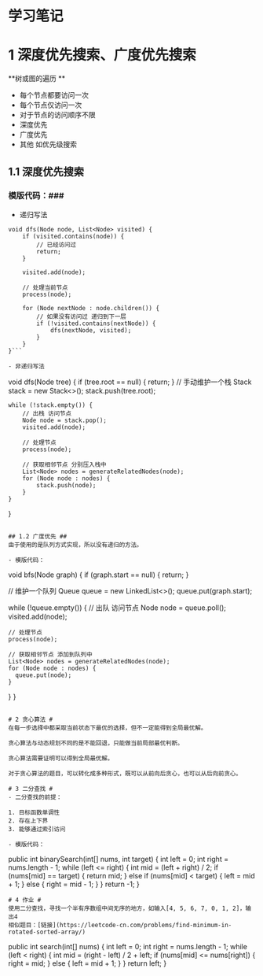 # 学习笔记 #
# 1 深度优先搜索、广度优先搜索 #
**树或图的遍历   **  
- 每个节点都要访问一次  
- 每个节点仅访问一次  
- 对于节点的访问顺序不限  
- 深度优先  
- 广度优先  
- 其他 如优先级搜索  

## 1.1 深度优先搜索 ##
### 模版代码：###
- 递归写法  

```
void dfs(Node node, List<Node> visited) {
    if (visited.contains(node)) {
        // 已经访问过
        return;
    }

    visited.add(node);

    // 处理当前节点
    process(node);

    for (Node nextNode : node.children()) {
        // 如果没有访问过 递归到下一层
        if (!visited.contains(nextNode)) {
            dfs(nextNode, visited);
        }
    }
}```

- 非递归写法

```
void dfs(Node tree) {
    if (tree.root == null) {
        return;
    }
    // 手动维护一个栈
    Stack<Node> stack = new Stack<>();
    stack.push(tree.root);

    while (!stack.empty()) {
        // 出栈 访问节点
        Node node = stack.pop();
        visited.add(node);

        // 处理节点
        process(node);

        // 获取相邻节点 分别压入栈中
        List<Node> nodes = generateRelatedNodes(node);
        for (Node node : nodes) {
            stack.push(node);
        }
    }
}

```

## 1.2 广度优先 ##
由于使用的是队列方式实现，所以没有递归的方法。  

- 模版代码：

```
void bfs(Node graph) {
  if (graph.start == null) {
    return;
  }

  // 维护一个队列
  Queue<Node> queue = new LinkedList<>();
  queue.put(graph.start);

  while (!queue.empty()) {
    // 出队 访问节点
    Node node = queue.poll();
    visited.add(node);

    // 处理节点
    process(node);

    // 获取相邻节点 添加到队列中
    List<Node> nodes = generateRelatedNodes(node);
    for (Node node : nodes) {
      queue.put(node);
    }
  }
}

```

# 2 贪心算法 #
在每一步选择中都采取当前状态下最优的选择，但不一定能得到全局最优解。

贪心算法与动态规划不同的是不能回退，只能做当前局部最优判断。

贪心算法需要证明可以得到全局最优解。

对于贪心算法的题目，可以转化成多种形式，既可以从前向后贪心，也可以从后向前贪心。

# 3 二分查找 #
- 二分查找的前提：

1. 目标函数单调性  
2. 存在上下界  
3. 能够通过索引访问

- 模版代码：

```
public int binarySearch(int[] nums, int target) {
  int left = 0;
  int right = nums.length - 1;
  while (left <= right) {
    int mid = (left + right) / 2;
    if (nums[mid] == target) {
      return mid;
    } else if (nums[mid] < target) {
      left = mid + 1;
    } else {
      right = mid - 1;
    }
  }
  return -1;
}

```
# 4 作业 #
使用二分查找，寻找一个半有序数组中间无序的地方，如输入[4, 5, 6, 7, 0, 1, 2]，输出4  
相似题目：[链接](https://leetcode-cn.com/problems/find-minimum-in-rotated-sorted-array/)   

```

public int search(int[] nums) {
    int left = 0;
    int right = nums.length - 1;
    while (left < right) {
        int mid = (right - left) / 2 + left;
        if (nums[mid] <= nums[right]) {
            right = mid;
        } else {
            left = mid + 1;
        }
    }
    return left;
}

```